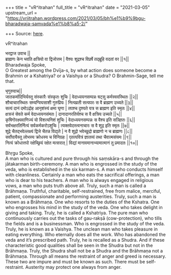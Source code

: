 +++
title = "vR^itrahan"
full_title = "vR^itrahan"
date = "2021-03-05"
upstream_url = "https://vriitrahan.wordpress.com/2021/03/05/bh%e1%b9%9bgu-bharadwaja-samvada%e1%b8%a5-2/"

+++
Source: [here](https://vriitrahan.wordpress.com/2021/03/05/bh%e1%b9%9bgu-bharadwaja-samvada%e1%b8%a5-2/).

vR^itrahan

भरद्वाज उवाच \|\|  
ब्राह्मणः केन भवति क्षत्रियो वा द्विजोत्तम \| वैश्यः शूद्रश्च विप्रर्षे
तद्ब्रूहि वदतां वर \|\|१\|\|   
Bharadwaja Spoke,  
O Greatest among the Dvīja-s, by what action does someone become a
Brahmin or a Kshatriya? or a Vaishya or a Shudra? O Brahmin-Sage, tell
me that.  
  
  
भृगुरुवाच\|\|  
जातकर्मादिभिर्यस्तु संस्कारैः संस्कृतः शुचिः \| वेदाध्ययनसम्पन्नः षट्सु
कर्मस्ववस्थितः \|\|२\|\|  
शौचाचारस्थितः सम्यग्विघसाशी गुरुप्रियः \| नित्यव्रती सत्यपरः स वै
ब्राह्मण उच्यते \|\|३\|\|  
सत्यं दानं दमोऽद्रोह आनृशंस्यं क्षमा घृणा \| तपश्च दृश्यते यत्र स
ब्राह्मण इति स्मृतः \|\|४\|\|  
क्षत्रजं सेवते कर्म वेदाध्ययनसंमतः \| दानादानरतिर्यश्च स वै क्षत्रिय
उच्यते \|\|५\|\|  
कृषिगोरक्ष्यवाणिज्यं यो विशत्यनिशं शुचिः \| वेदाध्ययनसम्पन्नः स वैश्य
इति सञ्ज्ञितः \|\|६\|\|  
सर्वभक्षरतिर्नित्यं सर्वकर्मकरोऽशुचिः \| त्यक्तवेदस्त्वनाचारः स वै शूद्र
इति स्मृतः \|\|७\|\|  
शूद्रे चैतद्भवेल्लक्ष्यं द्विजे चैतन्न विद्यते \| न वै शूद्रो
भवेच्छूद्रो ब्राह्मणो न च ब्राह्मणः \|\|८\|\|  
सर्वोपायैस्तु लोभस्य क्रोधस्य च विनिग्रहः \| एतत्पवित्रं ज्ञातव्यं तथा
चैवात्मसंयमः \|\|९\|\|  
नित्यं क्रोधात्तपो रक्षेच्छ्रियं रक्षेत मत्सरात् \| विद्यां
मानावमानाभ्यामात्मानं तु प्रमादतः \|\|१०\|\|   
  
Bhṛgu Spoke,  
A man who is cultured and pure through his saṃskāra-s and through the
jātakarman birth-ceremony. A man who is engrossed in the study of the
veda, who is established in the six karman-s. A man who conducts himself
with cleanliness. Certainly a man who eats the sacrifical offerings, a
man who is dear to his teachers. A man who is always engaged in
religious vows, a man who puts truth above all. Truly, such a man is
called a Brāhmaṇa. Truthful, charitable, self-restrained, free from
malice, merciful, patient, compassionate and performing austerities.
Truly, such a man is known as a Brāhmaṇa. One who resorts to the duties
of the Kshatra. One who engrosses his mind in the study of the veda. One
who takes delight in giving and taking. Truly, he is called a Kshatriya.
The pure man who continuously carries out the tasks of gau-rakṣā
(cow-protection), who tills the fields and is a businessman. Who is
engrossed in the study of the veda. Truly, he is known as a Vaishya. The
unclean man who takes pleasure in eating everything. Who eternally does
all the work. Who has abandoned the veda and it’s prescribed path.
Truly, he is recalled as a Shudra. And if these characteristic good
qualities shall be seen in the Shudra but not in the Brāhmaṇa. Truly,
the Shudra shall not be a Shudra and the Brāhmaṇa not a Brāhmaṇa.
Through all means the restraint of anger and greed is necessary. These
two are impure and must be known as such. There must be self-restraint.
Austerity may protect one always from anger.

